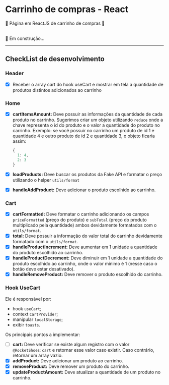 
# Carrinho de compras - React


🚧  Página em ReactJS de carrinho de compras  🚧
<br>
<br>

  🚀 Em construção... 

---
## CheckList de desenvolvimento

### Header
- [x] Receber o array cart do hook useCart e mostrar em tela a quantidade de produtos distintos adicionados ao carrinho
### Home

- [x] **cartItemsAmount:** Deve possuir as informações da quantidade de cada produto no carrinho. Sugerimos criar um objeto utilizando `reduce` onde a chave representa o id do produto e o valor a quantidade do produto no carrinho. Exemplo: se você possuir no carrinho um produto de id 1 e quantidade 4 e outro produto de id 2 e quantidade 3, o objeto ficaria assim:

  ```jsx
  {
    1: 4,
    2: 3
  }
  ```

- [x] **loadProducts:** Deve buscar os produtos da Fake API e formatar o preço utilizando o helper `utils/format`
- [x] **handleAddProduct:** Deve adicionar o produto escolhido ao carrinho.

### Cart 

- [x] **cartFormatted:** Deve formatar o carrinho adicionando os campos `priceFormatted` (preço do produto) e `subTotal` (preço do produto multiplicado pela quantidade) ambos devidamente formatados com o `utils/format`.
- [x] **total:** Deve possuir a informação do valor total do carrinho devidamente formatado com o `utils/format`.
- [x] **handleProductIncrement:** Deve aumentar em 1 unidade a quantidade do produto escolhido ao carrinho.
- [x] **handleProductDecrement:** Deve diminuir em 1 unidade a quantidade do produto escolhido ao carrinho, onde o valor mínimo é 1 (nesse caso o botão deve estar desativado).
- [x] **handleRemoveProduct:** Deve remover o produto escolhido do carrinho.

### Hook UseCart

Ele é responsável por:
- hook `useCart`;
- context `CartProvider`;
- manipular `localStorage`;
- exibir `toasts`.

Os principais pontos a implementar:

- [ ] **cart:** Deve verificar se existe algum registro com o valor `@RocketShoes:cart` e retornar esse valor caso existir. Caso contrário, retornar um array vazio.
- [x] **addProduct:** Deve adicionar um produto ao carrinho.
- [x] **removeProduct:** Deve remover um produto do carrinho.     
- [x] **updateProductAmount:** Deve atualizar a quantidade de um produto no carrinho. 